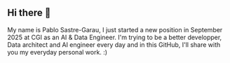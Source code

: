 ## Hi there 👋

My name is Pablo Sastre-Garau, I just started a new position in September 2025 at CGI as an AI & Data Engineer. I'm trying to be a better developper, Data architect and AI engineer every day and in this GitHub, I'll share with you my everyday personal work. :)

<!--
**pablosastregarau/pablosastregarau** is a ✨ _special_ ✨ repository because its `README.md` (this file) appears on your GitHub profile.

Here are some ideas to get you started:

- 🔭 I’m currently working on ...
- 🌱 I’m currently learning ...
- 👯 I’m looking to collaborate on ...
- 🤔 I’m looking for help with ...
- 💬 Ask me about ...
- 📫 How to reach me: ...
- 😄 Pronouns: ...
- ⚡ Fun fact: ...
-->
